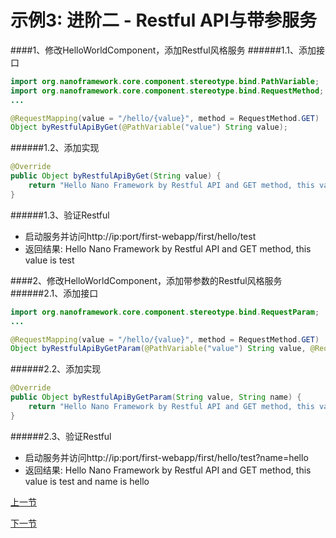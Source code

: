 示例3: 进阶二 - Restful API与带参服务
====

####1、修改HelloWorldComponent，添加Restful风格服务
######1.1、添加接口
```java
import org.nanoframework.core.component.stereotype.bind.PathVariable;
import org.nanoframework.core.component.stereotype.bind.RequestMethod;
...

@RequestMapping(value = "/hello/{value}", method = RequestMethod.GET)
Object byRestfulApiByGet(@PathVariable("value") String value);
```

######1.2、添加实现
```java
@Override
public Object byRestfulApiByGet(String value) {
	return "Hello Nano Framework by Restful API and GET method, this value is " + value;
}
```

######1.3、验证Restful
* 启动服务并访问http://ip:port/first-webapp/first/hello/test
* 返回结果: Hello Nano Framework by Restful API and GET method, this value is test

####2、修改HelloWorldComponent，添加带参数的Restful风格服务
######2.1、添加接口
```java
import org.nanoframework.core.component.stereotype.bind.RequestParam;
...

@RequestMapping(value = "/hello/{value}", method = RequestMethod.GET)
Object byRestfulApiByGetParam(@PathVariable("value") String value, @RequestParam(name = "name") String name);
```

######2.2、添加实现
```java
@Override
public Object byRestfulApiByGetParam(String value, String name) {
	return "Hello Nano Framework by Restful API and GET method, this value is " + value + " and name is " + name;
}
```
######2.3、验证Restful
* 启动服务并访问http://ip:port/first-webapp/first/hello/test?name=hello
* 返回结果: Hello Nano Framework by Restful API and GET method, this value is test and name is hello


[上一节](examples-01.md)

[下一节](examples-03.md)
